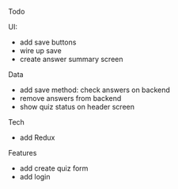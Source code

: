 Todo

UI:
- add save buttons
- wire up save
- create answer summary screen

Data
- add save method: check answers on backend
- remove answers from backend
- show quiz status on header screen

Tech
- add Redux

Features
- add create quiz form
- add login

